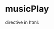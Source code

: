 musicPlay
=========

directive in html:
<music-play img-url="data.programCover" music-url="data.webUrl" music-time="data.durationFormat"></music-play>
